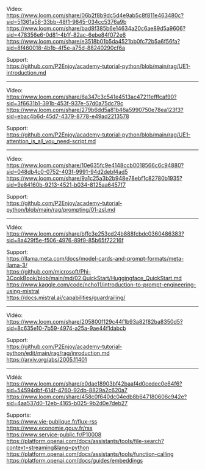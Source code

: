 Video:  
https://www.loom.com/share/06b2f8b9dc5d4e9ab5c8f811e463480c?sid=51361a58-33bb-48f1-9845-034cc5376a9b  
https://www.loom.com/share/bad8f385b6e14634a20c6ae89d5a9606?sid=478356e6-0d81-4b1f-82ac-6ebe84f072e6  
https://www.loom.com/share/e3518b01b5da4521bb0fc72b5a6f56fa?sid=8f460018-4b1b-4f5e-a75d-88240290cf6a  

Support:  
https://github.com/P2Enjoy/academy-tutorial-python/blob/main/rag/UE1-introduction.md

----

Video:  
https://www.loom.com/share/6a347c3c541e4513ac47211efffcaf90?sid=3f6631b1-391b-453f-937e-57d0a75dc79c  
https://www.loom.com/share/279b6dd5a81b46a5990750e78ea123f3?sid=ebac4b6d-45d7-4379-8778-e49ad2213578  

Support:  
https://github.com/P2Enjoy/academy-tutorial-python/blob/main/rag/UE1-attention_is_all_you_need-script.md

----

Video:  
https://www.loom.com/share/10e635fc9e4148ccb0018566c6c94880?sid=048db4c0-0752-403f-9991-94d2debf4ad5  
https://www.loom.com/share/9a1c25a3b2b948e78ebf1c82780b1935?sid=9e84160b-9213-4521-b034-8125aa6457f7  

Support:  
https://github.com/P2Enjoy/academy-tutorial-python/blob/main/rag/prompting/01-zsl.md

----

Vidéo:
https://www.loom.com/share/bffc3e253cd24b888fcbdc0360486383?sid=8a429f5e-f506-4976-89f9-85b65f72216f

Support:  
https://llama.meta.com/docs/model-cards-and-prompt-formats/meta-llama-3/  
https://github.com/microsoft/Phi-3CookBook/blob/main/md/02.QuickStart/Huggingface_QuickStart.md  
https://www.kaggle.com/code/ncho11/introduction-to-prompt-engineering-using-mistral  
https://docs.mistral.ai/capabilities/guardrailing/  

----

Vidéo:
https://www.loom.com/share/205800f129c44f1b93a82f82ba8350d5?sid=8c635e10-7b59-4974-a25a-9ae44f1dabcb

Support:  
https://github.com/P2Enjoy/academy-tutorial-python/edit/main/rag/rag/inroduction.md  
https://arxiv.org/abs/2005.11401

----

Vidéà:  
https://www.loom.com/share/e0dae18903bf42baaf4d0cedec0e64f6?sid=54594dbf-614f-4760-92db-8829a2c620a7  
https://www.loom.com/share/458c0f640dc04edb8b647180606c942e?sid=4aa537d0-12eb-4165-b025-9b2d0e7deb27  


Supports:  
https://www.vie-publique.fr/flux-rss  
https://www.economie.gouv.fr/rss  
https://www.service-public.fr/P10008  
https://platform.openai.com/docs/assistants/tools/file-search?context=streaming&lang=python  
https://platform.openai.com/docs/assistants/tools/function-calling  
https://platform.openai.com/docs/guides/embeddings  

